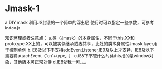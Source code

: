 # Jmask-1
a DIY mask
利用JS封装的一个简单的浮出层
使用时可以指定一些参数，可参考index.js

知识整理或者注意点：
a.类（Jmask）的本身属性，不同于this.XX和prototype.XX上的，可以被实例继承或者共享，此处的类本身属性Jmask.layer用于控制单例
b.IE8及以下不支持addEventListener,IE9及以上才支持，IE8及以下需要用attachEvent（'on'+type,..）
c.IE8下不管什么时候this指的是window对象，其他版本可正常对待
d.IE8受我一拜。。。
